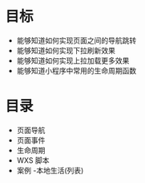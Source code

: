 # 目标

- 能够知道如何实现页面之间的导航跳转
- 能够知道如何实现下拉刷新效果
- 能够知道如何实现上拉加载更多效果
- 能够知道小程序中常用的生命周期函数







# 目录

- 页面导航
- 页面事件
- 生命周期
- WXS 脚本
- 案例 -本地生活(列表)